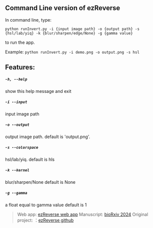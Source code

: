 ## Command Line version of ezReverse

In command line, type:

```python runInvert.py -i {input image path} -o {output path} -s {hsl/lab/yiq} -k {blur/sharpen/edge/None} -g {gamma value}```

to run the app. 

Example: `python runInvert.py -i demo.png -o output.png -s hsl`


## Features:


##### `-h, --help`          	
	
 show this help message and exit

##### ` -i --input `
	
 input image path

#####  `-o --output`	
	
 output image path. 
	default is 'output.png'.

#####  `-s --colorspace`
	
 hsl/lab/yiq. 
	default is hls

#####  `-k --kernel`
	
 blur/sharpen/None
	default is None

#####  `-g --gamma`
	
 a float equal to gamma value
	default is 1

> Web app: [ezReverse web app](https://amsterdamstudygroup.shinyapps.io/ezreverse/)
Manuscript: [bioRxiv 2024](https://www.biorxiv.org/content/10.1101/2024.05.27.594095v1)
Original project: ：[ezReverse github](https://github.com/Morwey/ezreverse)
